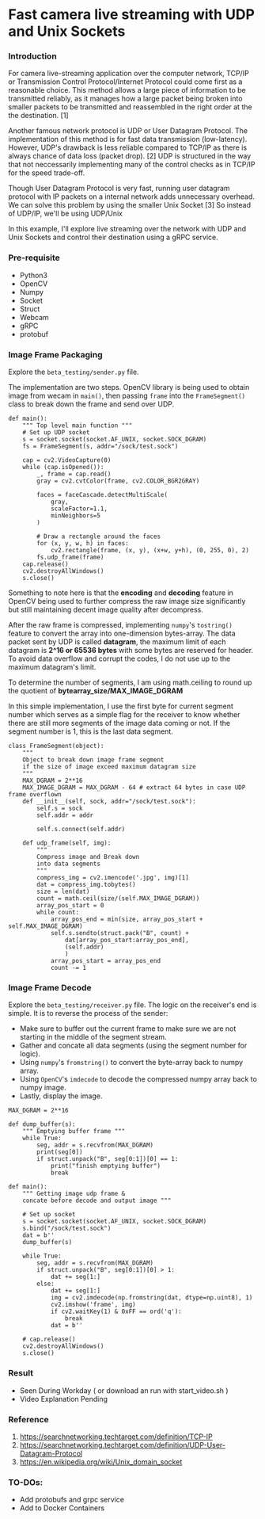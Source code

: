 # Fast camera live streaming with UDP and Unix Sockets

### Introduction

For camera live-streaming application over the computer network, TCP/IP or Transmission Control Protocol/Internet Protocol could come first as a reasonable choice. This method allows a large piece of information to be transmitted reliably, as it manages how a large packet being broken into smaller packets to be transmitted and reassembled in the right order at the the destination. [1] 

Another famous network protocol is UDP or User Datagram Protocol. The implementation of this method is for fast data transmission (low-latency). However, UDP's drawback is less reliable compared to TCP/IP as there is always chance of data loss (packet drop). [2] UDP is structured in the way that not neccessarily implementing many of the control checks as in TCP/IP for the speed trade-off.

Though User Datagram Protocol is very fast, running user datagram protocol with IP packets on a internal network adds unnecessary overhead. We can solve this problem by using the smaller Unix Socket [3] So instead of UDP/IP, we'll be using UDP/Unix

In this example, I'll explore live streaming over the network with UDP and Unix Sockets and control their destination using a gRPC service. 

### Pre-requisite
- Python3
- OpenCV
- Numpy
- Socket
- Struct
- Webcam
- gRPC
- protobuf

### Image Frame Packaging

Explore the `beta_testing/sender.py` file.

The implementation are two steps. OpenCV library is being used to obtain image from wecam in `main()`, then passing `frame` into the `FrameSegment()` class to break down the frame and send over UDP. 

```
def main():
    """ Top level main function """
    # Set up UDP socket
    s = socket.socket(socket.AF_UNIX, socket.SOCK_DGRAM)
    fs = FrameSegment(s, addr="/sock/test.sock")

    cap = cv2.VideoCapture(0)
    while (cap.isOpened()):
        _, frame = cap.read()
        gray = cv2.cvtColor(frame, cv2.COLOR_BGR2GRAY)

        faces = faceCascade.detectMultiScale(
            gray,
            scaleFactor=1.1,
            minNeighbors=5
        )

        # Draw a rectangle around the faces
        for (x, y, w, h) in faces:
            cv2.rectangle(frame, (x, y), (x+w, y+h), (0, 255, 0), 2)
        fs.udp_frame(frame)
    cap.release()
    cv2.destroyAllWindows()
    s.close()
```

Something to note here is that the **encoding** and **decoding** feature in OpenCV being used to further compress the raw image size significantly but still maintaining decent image quality after decompress. 

After the raw frame is compressed, implementing `numpy`'s `tostring()` feature to convert the array into one-dimension bytes-array. The data packet sent by UDP is called **datagram**, the maximum limit of each datagram is **2^16 or 65536 bytes** with some bytes are reserved for header. To avoid data overflow and corrupt the codes, I do not use up to the maximum datagram's limit.

To determine the number of segments, I am using math.ceiling to round up the quotient of **bytearray_size/MAX_IMAGE_DGRAM**

In this simple implementation, I use the first byte for current segment number which serves as a simple flag for the receiver to know whether there are still more segments of the image data coming or not. If the segment number is 1, this is the last data segment. 
```
class FrameSegment(object):
    """ 
    Object to break down image frame segment
    if the size of image exceed maximum datagram size 
    """
    MAX_DGRAM = 2**16
    MAX_IMAGE_DGRAM = MAX_DGRAM - 64 # extract 64 bytes in case UDP frame overflown
    def __init__(self, sock, addr="/sock/test.sock"):
        self.s = sock
        self.addr = addr

        self.s.connect(self.addr)

    def udp_frame(self, img):
        """ 
        Compress image and Break down
        into data segments 
        """
        compress_img = cv2.imencode('.jpg', img)[1]
        dat = compress_img.tobytes()
        size = len(dat)
        count = math.ceil(size/(self.MAX_IMAGE_DGRAM))
        array_pos_start = 0
        while count:
            array_pos_end = min(size, array_pos_start + self.MAX_IMAGE_DGRAM)
            self.s.sendto(struct.pack("B", count) +
                dat[array_pos_start:array_pos_end], 
                (self.addr)
                )
            array_pos_start = array_pos_end
            count -= 1
```

### Image Frame Decode

Explore the `beta_testing/receiver.py` file.
The logic on the receiver's end is simple. It is to reverse the process of the sender:
- Make sure to buffer out the current frame to make sure we are not starting in the middle of the segment stream.
- Gather and concate all data segments (using the segment number for logic).
- Using `numpy`'s `fromstring()` to convert the byte-array back to numpy array.
- Using `OpenCV`'s `imdecode` to decode the compressed numpy array back to numpy image.
- Lastly, display the image.

```
MAX_DGRAM = 2**16

def dump_buffer(s):
    """ Emptying buffer frame """
    while True:
        seg, addr = s.recvfrom(MAX_DGRAM)
        print(seg[0])
        if struct.unpack("B", seg[0:1])[0] == 1:
            print("finish emptying buffer")
            break

def main():
    """ Getting image udp frame &
    concate before decode and output image """
    
    # Set up socket
    s = socket.socket(socket.AF_UNIX, socket.SOCK_DGRAM)
    s.bind("/sock/test.sock")
    dat = b''
    dump_buffer(s)

    while True:
        seg, addr = s.recvfrom(MAX_DGRAM)
        if struct.unpack("B", seg[0:1])[0] > 1:
            dat += seg[1:]
        else:
            dat += seg[1:]
            img = cv2.imdecode(np.fromstring(dat, dtype=np.uint8), 1)
            cv2.imshow('frame', img)
            if cv2.waitKey(1) & 0xFF == ord('q'):
                break
            dat = b''

    # cap.release()
    cv2.destroyAllWindows()
    s.close()
```

### Result
- Seen During Workday ( or download an run with start_video.sh )
- Video Explanation Pending

### Reference 
1. https://searchnetworking.techtarget.com/definition/TCP-IP
2. https://searchnetworking.techtarget.com/definition/UDP-User-Datagram-Protocol
3. https://en.wikipedia.org/wiki/Unix_domain_socket


### TO-DOs:
- Add protobufs and grpc service
- Add to Docker Containers
